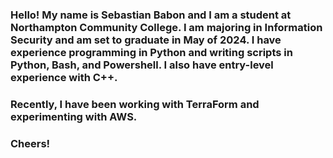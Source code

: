 ### Hello! My name is Sebastian Babon and I am a student at Northampton Community College. I am majoring in Information Security and am set to graduate in May of 2024. I have experience programming in Python and writing scripts in Python, Bash, and Powershell. I also have entry-level experience with C++. 

### Recently, I have been working with TerraForm and experimenting with AWS.

### Cheers!

<!--
**babons/babons** is a ✨ _special_ ✨ repository because its `README.md` (this file) appears on your GitHub profile.

Here are some ideas to get you started:

- 🔭 I’m currently working on ...
- 🌱 I’m currently learning ...
- 👯 I’m looking to collaborate on ...
- 🤔 I’m looking for help with ...
- 💬 Ask me about ...
- 📫 How to reach me: ...
- 😄 Pronouns: ...
- ⚡ Fun fact: ...
-->
